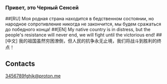 ### Привет, это Черный Сенсей
##[RU]
Моя родная страна находится в бедственном состоянии, но народное сопротивление никогда не закончится, мы будем сражаться до победного конца!
##[EN]
My native country is in distress, but the people's resistance will never end, we will fight until the victorious end!
##[中文]
我的祖国虽然穷困潦倒，但人民的抗争永无止境，我们将战斗到胜利的终点！
## Contacts
3456789fghjk@proton.me
